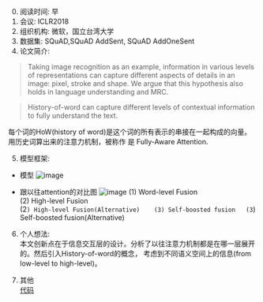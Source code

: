 0. 阅读时间: 早  
1. 会议: ICLR2018  
2. 组织机构:  微软，国立台湾大学
3. 数据集:  SQuAD,SQuAD AddSent, SQuAD AddOneSent  
4. 论文简介:    
> Taking image recognition as an example, information in various levels of representations can 
capture different aspects of details in an image: pixel, stroke and shape. We argue that this hypothesis also holds 
in language understanding and MRC.  

> History-of-word can capture different levels of contextual information to fully understand the text.

每个词的HoW(history of word)是这个词的所有表示的串接在一起构成的向量。用历史词算出来的注意力机制，被称作
是 Fully-Aware Attention.

5. 模型框架:  
* 模型
![image]()

* 跟以往attention的对比图
![image]()
(1) Word-level Fusion  
(2) High-level Fusion  
(2`) High-level Fusion(Alternative)   
(3) Self-boosted fusion  
(3`) Self-boosted fusion(Alternative)    

6. 个人想法:  
本文创新点在于信息交互层的设计。分析了以往注意力机制都是在哪一层展开的。然后引入History-of-word的概念，
考虑到不同语义空间上的信息(from low-level to high-level)。

7. 其他  
[代码](https://github.com/momohuang/FusionNet-NLI)
